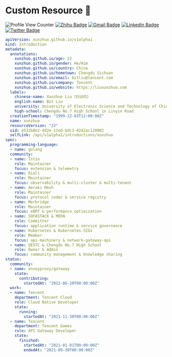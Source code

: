 # Custom Resource 🥷

![Profile View Counter](https://komarev.com/ghpvc/?username=Xunzhuo)
[![Zhihu Badge](https://img.shields.io/badge/-@XunzhuoTalk-1ca0f1?style=flat-square&labelColor=1ca0f1&logo=Zhihu&logoColor=white&link=https://zhihu.com/people/liuxunzhuo/)](https://zhihu.com/people/liuxunzhuo/)
[![Gmail Badge](https://img.shields.io/badge/-Gmail-c14438?style=flat-square&logo=Gmail&logoColor=white&link=mailto:mixdeers@gmail.com)](mailto:mixdeers@gmail.com) [![Linkedin Badge](https://img.shields.io/badge/-liuxunzhuo-blue?style=flat-square&logo=Linkedin&logoColor=white&link=https://www.linkedin.com/in/bitliu/)](https://www.linkedin.com/in/bitliu/) [![Twitter Badge](https://img.shields.io/badge/-liuxunzhuo-1ca0f1?style=flat-square&labelColor=1ca0f1&logo=twitter&logoColor=white&link=https://twitter.com/liuxunzhuo)](https://twitter.com/liuxunzhuo) 

``` yaml
apiVersion: xunzhuo.github.io/v1alpha1
kind: Introduction
metadata:
  annotations:
    xunzhuo.github.io/age: 22
    xunzhuo.github.io/gender: He/Him
    xunzhuo.github.io/country: China
    xunzhuo.github.io/hometown: Chengdu Sichuan
    xunzhuo.github.io/email: bitliu@tencent.com
    xunzhuo.github.io/company: Tencent
    xunzhuo.github.io/website: https://liuxunzhuo.com
  labels:
    chinese-name: Xunzhuo Liu（刘训灼）
    english-name: Bit Liu
    university: University of Electronic Science and Technology of China
    high-school: Chengdu No.7 High School in Linyin Road
  creationTimestamp: "1999-12-03T12:00:00Z"
  name: xunzhuo
  resourceVersion: "22"
  uid: e532b8e2-4d2e-11ed-bdc3-0242ac120002
  selfLink: /api/v1alpha1/introductions/xunzhuo
spec:
  programming-language:
  - name: golang
  community:
  - name: Istio
    role: Maintainer
    focus: extension & telemetry
  - name: Kiali
    role: Maintainer
    focus: observability & multi-cluster & multi-tenant
  - name: Aeraki Mesh
    role: Maintainer
    focus: protocol codec & service registry
  - name: Merbridge
    role: Maintainer
    focus: eBPF & performance optimization
  - name: SOFASTACK & MOSN
    role: Committer
    focus: application runtime & service governance
  - name: Kubernetes & Kubernetes-SIGs
    role: Member
    focus: api-machinery & network-gateway-api
  - name: UESTC & Chengdu No.7 High School
    role: Owner & Admin
    focus: community management & knowledge sharing
status:
  community:
  - name: envoyproxy/gateway
    state:
      contributing:
        startedAt: "2022-06-20T00:00:00Z"
  work:
  - name: Tencent
    department: Tencent Cloud
    role: Cloud Native Developer
    state:
      running:
        startedAt: "2021-11-30T00:00:00Z"
  - name: Tencent
    department: Tencent Games
    role: API Gateway Developer
    state:
      finished:
        startedAt: "2021-01-01T00:00:00Z"
        endedAt: "2021-09-30T00:00:00Z"
```
